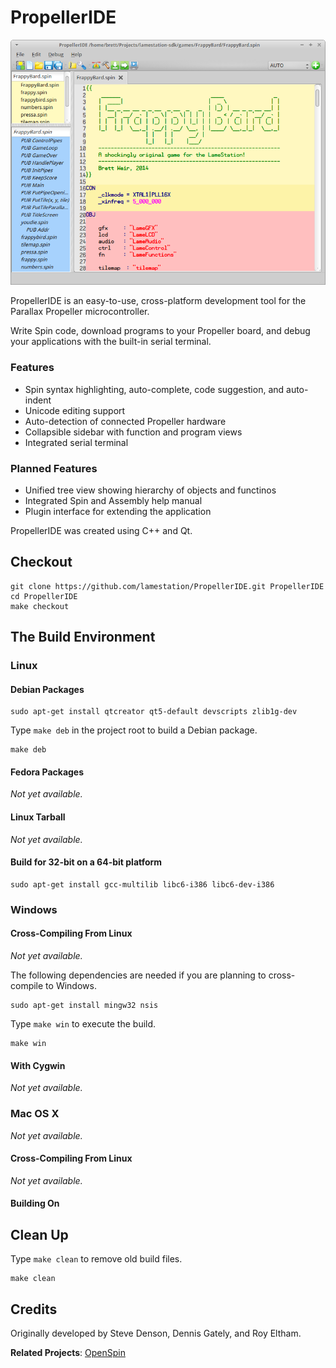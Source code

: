 PropellerIDE
============

![the interface](gfx/interface.png "The PropellerIDE interface")

PropellerIDE is an easy-to-use, cross-platform development tool for the Parallax Propeller microcontroller.

Write Spin code, download programs to your Propeller board, and debug your applications with the built-in serial terminal.

### Features

- Spin syntax highlighting, auto-complete, code suggestion, and auto-indent
- Unicode editing support
- Auto-detection of connected Propeller hardware
- Collapsible sidebar with function and program views
- Integrated serial terminal

### Planned Features

- Unified tree view showing hierarchy of objects and functinos
- Integrated Spin and Assembly help manual
- Plugin interface for extending the application

PropellerIDE was created using C++ and Qt.

## Checkout

```
git clone https://github.com/lamestation/PropellerIDE.git PropellerIDE
cd PropellerIDE
make checkout
```

## The Build Environment

### Linux

#### Debian Packages
```
sudo apt-get install qtcreator qt5-default devscripts zlib1g-dev 
```

Type `make deb` in the project root to build a Debian package.

```
make deb
```

#### Fedora Packages

*Not yet available.*

#### Linux Tarball

*Not yet available.*

#### Build for 32-bit on a 64-bit platform

```
sudo apt-get install gcc-multilib libc6-i386 libc6-dev-i386
```

### Windows

#### Cross-Compiling From Linux

*Not yet available.*

The following dependencies are needed if you are planning to cross-compile to Windows.

```
sudo apt-get install mingw32 nsis
```

Type `make win` to execute the build.

```
make win
```

#### With Cygwin

*Not yet available.*

### Mac OS X

*Not yet available.*

#### Cross-Compiling From Linux

*Not yet available.*

#### Building On 


## Clean Up

Type `make clean` to remove old build files.

```
make clean
```

## Credits

Originally developed by Steve Denson, Dennis Gately, and Roy Eltham.

**Related Projects**: [OpenSpin](https://github.com/parallaxinc/OpenSpin)
